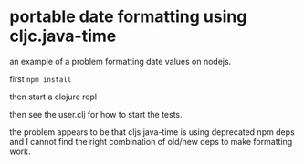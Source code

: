 # portable date formatting using cljc.java-time 

an example of a problem formatting date values on nodejs.

first `npm install`

then start a clojure repl

then see the user.clj for how to start the tests.

the problem appears to be that cljs.java-time is using deprecated npm deps 
and I cannot find the right combination of old/new deps to make formatting work.